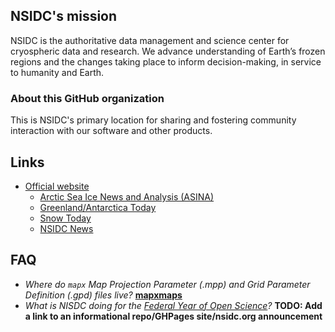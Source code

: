 ## NSIDC's mission

NSIDC is the authoritative data management and science center for cryospheric data and research. We advance understanding of Earth’s frozen regions and the changes taking place to inform decision-making, in service to humanity and Earth.


### About this GitHub organization

This is NSIDC's primary location for sharing and fostering community interaction with our software and other products.


## Links

* [Official website](https://nsidc.org)
    * [Arctic Sea Ice News and Analysis (ASINA)](https://nsidc.org/arcticseaicenews/)
    * [Greenland/Antarctica Today](https://nsidc.org/greenland-today/)
    * [Snow Today](https://nsidc.org/snow-today)
    * [NSIDC News](https://nsidc.org/news-analyses/news-stories)


## FAQ

* _Where do `mapx` Map Projection Parameter (.mpp) and Grid Parameter Definition (.gpd) files live?_ **[mapxmaps](https://github.com/nsidc/mapxmaps)**
* _What is NISDC doing for the [Federal Year of Open Science](https://open.science.gov/)?_ **TODO: Add a link to an informational repo/GHPages site/nsidc.org announcement**
